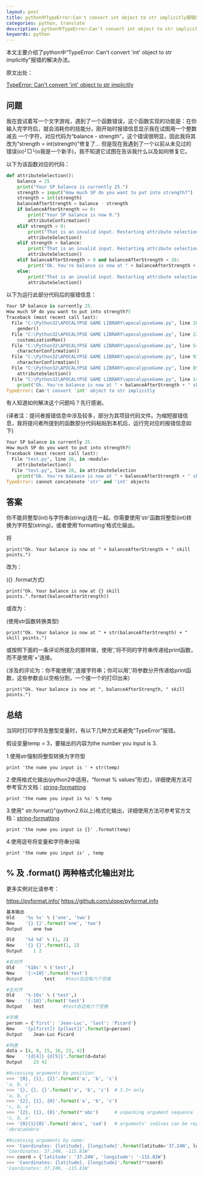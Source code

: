 ```yaml
---
layout: post
title: python中TypeError:Can't convert int object to str implicitly报错的解决办法
categories: python, translate 
description: python中TypeError:Can't convert int object to str implicitly报错的解决办法
keywords: python
---
```


本文主要介绍了python中“TypeError: Can't convert 'int' object to str implicitly"报错的解决办法。

原文出处：

[TypeError: Can't convert 'int' object to str implicitly](https://stackoverflow.com/questions/13654168/typeerror-cant-convert-int-object-to-str-implicitly)

## 问题

我在尝试着写一个文字游戏，遇到了一个函数错误，这个函数实现的功能是：在你输入完字符后，就会消耗你的技能分。刚开始时报错信息显示我在试图用一个整数减去
一个字符，对应代码为“balance - strength”，这个错误很明显，因此我将其改为“strength = int(strength)”修复了... 但是现在我遇到了一个以前从未见过的
错误(o(╯□╰)o我是一个新手)，我不知道它试图在告诉我什么以及如何修复它。

以下为该函数对应的代码：

```python
def attributeSelection():
    balance = 25
    print("Your SP balance is currently 25.")
    strength = input("How much SP do you want to put into strength?")
    strength = int(strength)
    balanceAfterStrength = balance - strength
    if balanceAfterStrength == 0:
        print("Your SP balance is now 0.")
        attributeConfirmation()
    elif strength < 0:
        print("That is an invalid input. Restarting attribute selection. Keep an eye on your balance this time!")
        attributeSelection()
    elif strength > balance:
        print("That is an invalid input. Restarting attribute selection. Keep an eye on your balance this time!")
        attributeSelection()
    elif balanceAfterStrength > 0 and balanceAfterStrength < 26:
        print("Ok. You're balance is now at " + balanceAfterStrength + " skill points.")
    else:
        print("That is an invalid input. Restarting attribute selection.")
        attributeSelection()
```

以下为运行此部分代码后的报错信息：
```python
Your SP balance is currently 25.
How much SP do you want to put into strength?5
Traceback (most recent call last):
  File "C:\Python32\APOCALYPSE GAME LIBRARY\apocalypseGame.py", line 205, in <module>
    gender()
  File "C:\Python32\APOCALYPSE GAME LIBRARY\apocalypseGame.py", line 22, in gender
    customizationMan()
  File "C:\Python32\APOCALYPSE GAME LIBRARY\apocalypseGame.py", line 54, in customizationMan
    characterConfirmation()
  File "C:\Python32\APOCALYPSE GAME LIBRARY\apocalypseGame.py", line 93, in characterConfirmation
    characterConfirmation()
  File "C:\Python32\APOCALYPSE GAME LIBRARY\apocalypseGame.py", line 85, in characterConfirmation
    attributeSelection()
  File "C:\Python32\APOCALYPSE GAME LIBRARY\apocalypseGame.py", line 143, in attributeSelection
    print("Ok. You're balance is now at " + balanceAfterStrength + " skill points.")
TypeError: Can't convert 'int' object to str implicitly
```

有人知道如何解决这个问题吗？先行感谢。

(译者注：提问者报错信息中涉及较多，部分为其项目代码文件。为缩短报错信息，我将提问者所提到的函数部分代码粘贴到本机后，运行完对应的报错信息如下)

```python
Your SP balance is currently 25.
How much SP do you want to put into strength?5
Traceback (most recent call last):
  File "test.py", line 26, in <module>
    attributeSelection()
  File "test.py", line 20, in attributeSelection
    print("Ok. You're balance is now at " + balanceAfterStrength + " skill points.")
TypeError: cannot concatenate 'str' and 'int' objects
```

## 答案

你不能将整型(int)与字符串(string)连在一起。你需要使用'str'函数将整型(int)转换为字符型(string)，或者使用'formatting'格式化输出。

将

`print("Ok. Your balance is now at " + balanceAfterStrength + " skill points.")`

改为：

({}  .format方式)

`print("Ok. Your balance is now at {} skill points.".format(balanceAfterStrength))`

或改为：

(使用str函数转换类型)

`print("Ok. Your balance is now at " + str(balanceAfterStrength) + " skill points.")`

或按照下面的一条评论所提及的那样做，使用','将不同的字符串传递给print函数，而不是使用'+'连接。

(涉及的评论为：你不能使用','连接字符串；你可以用','将参数分开传递给print函数，这些参数会以空格分割，一个接一个的打印出来)

`print("Ok. Your balance is now at ", balanceAfterStrength, " skill points.")`

## 总结

当同时打印字符及整型变量时，有以下几种方式来避免“TypeError”报错。

假设变量temp = 3，要输出的内容为the number you input is 3.

1.使用str强制将整型转换为字符型

`print 'the nume you input is ' + str(temp)`

2.使用格式化输出(python2中适用，“format % values”形式)，详细使用方法可参考官方文档：[string-formatting](https://docs.python.org/2/library/stdtypes.html#string-formatting)

`print 'the nume you input is %s' % temp`

3.使用" str.format()"(python2.6以上)格式化输出，详细使用方法可参考官方文档：[string-formatting](https://docs.python.org/3/library/string.html#string-formatting)

`print 'the nume you input is {}' .format(temp)`

4.使用逗号将变量和字符串分隔

`print 'the nume you input is' , temp`

## % 及 .format() 两种格式化输出对比

更多实例对比请参考：

https://pyformat.info/
https://github.com/ulope/pyformat.info

```python
基本输出
Old    '%s %s' % ('one', 'two')
New    '{} {}'.format('one', 'two')
Output    one two

Old    '%d %d' % (1, 2)
New    '{} {}'.format(1, 2)
Output    1 2

#右对齐
Old    '%10s' % ('test',)
New    '{:>10}'.format('test')
Output        test    #test左边有六个空格 

#左对齐
Old    '%-10s' % ('test',)
New    '{:10}'.format('test')
Output    test       #test右边有六个空格   

#字典 
person = {'first': 'Jean-Luc', 'last': 'Picard'}
New    '{p[first]} {p[last]}'.format(p=person)
Output    Jean-Luc Picard

#列表
data = [4, 8, 15, 16, 23, 42]
New    '{d[4]} {d[5]}'.format(d=data)
Output    23 42

#Accessing arguments by position:
>>> '{0}, {1}, {2}'.format('a', 'b', 'c')
'a, b, c'
>>> '{}, {}, {}'.format('a', 'b', 'c')  # 3.1+ only
'a, b, c'
>>> '{2}, {1}, {0}'.format('a', 'b', 'c')
'c, b, a'
>>> '{2}, {1}, {0}'.format(*'abc')      # unpacking argument sequence
'c, b, a'
>>> '{0}{1}{0}'.format('abra', 'cad')   # arguments' indices can be repeated
'abracadabra'  

#Accessing arguments by name:
>>> 'Coordinates: {latitude}, {longitude}'.format(latitude='37.24N', longitude='-115.81W')
'Coordinates: 37.24N, -115.81W'
>>> coord = {'latitude': '37.24N', 'longitude': '-115.81W'}
>>> 'Coordinates: {latitude}, {longitude}'.format(**coord)
'Coordinates: 37.24N, -115.81W'
```



















